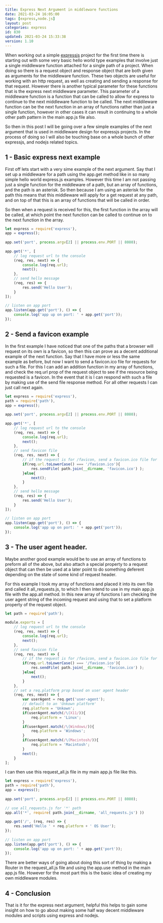 ```yaml
---
title: Express Next Argument in middleware functions
date: 2021-03-24 16:05:00
tags: [express,node.js]
layout: post
categories: express
id: 830
updated: 2021-03-24 15:33:38
version: 1.10
---
```


When working out a simple [expressjs](https://expressjs.com/) project for the first time there is starting out with some very basic hello world type examples that involve just a single middleware function attached for a single path of a project. When doing so there is a request object and response object that are both given as arguments for the middleware function. These two objects are useful for working with an http request, as well as creating and sending a response for that request. However there is another typical parameter for these functions that is the express next middleware parameter. This parameter of a middleware function is a function that can be called to allow for express to continue to the next middleware function to be called. The next middileware function can be the next function in an array of functions rather than just a single function, however in other cases it can result in continuing to a whole other path pattern in the main app.js file also.

So then in this post I will be going over a few simple examples of the next argument that is used in middleware design for expressjs projects. In the process of doing so I will also be touching base on a whole bunch of other expressjs, and nodejs related topics.

<!-- more -->

## 1 - Basic express next example

First off lets start with a very sime example of the next argument. Say that I set up a middleware for a path using the app.get method like in so many simple hello world express.js examples. However this time I am not passing just a single function for the middleware of a path, but an array of functions, and the path is an asterisk. So then because I am using an asterisk for the path this means that this middleware will apply for a get request at any path, and on top of that this is an array of functions that will be called in order.

So then when a request is received for this, the first function in the array will be called, at which point the next function can be called to continue on to the next function in the array.

```js
let express = require('express'),
app = express();
 
app.set('port', process.argv[2] || process.env.PORT || 8080);
 
app.get('*', [
    // log request url to the console
    (req, res, next) => {
        console.log(req.url);
        next();
    },
    // send hello message
    (req, res) => {
        res.send('Hello User');
    }
]);
 
// listen on app port
app.listen(app.get('port'), () => {
    console.log('app up on port: ' + app.get('port'));
});
```

## 2 - Send a favicon example

In the first example I have noticed that one of the paths that a browser will request on its own is a favicon, so then this can prove as a decent additional example of the next function. Say that I have more or less the same example as before, but now I want to send a favicon.ico file for requests for such a file. For this I can add an addition function in my array of functions, and check the req.url prop of the request object to see if the resource being requested is a favicon. In the event that it is I can respond with such a file by making use of the send file response method. For all other requests I can just call next again.

```js
let express = require('express'),
path = require('path'),
app = express();
 
app.set('port', process.argv[2] || process.env.PORT || 8080);
 
app.get('*', [
    // log request url to the console
    (req, res, next) => {
        console.log(req.url);
        next();
    },
    // send favicon file
    (req, res, next) => {
        // if the request is for /favicon, send a favicon.ico file for the request
        if(req.url.toLowerCase() === '/favicon.ico'){
            res.sendFile( path.join(__dirname, 'favicon.ico') );
        }else{
            next();
        }
    },
    // send hello message
    (req, res) => {
        res.send('Hello User');
    }
]);
 
// listen on app port
app.listen(app.get('port'), () => {
    console.log('app up on port: ' + app.get('port'));
});
```

## 3 - The user agent header.

Maybe another good example would be to use an array of functions to preform all of the above, but also attach a special property to a request object that can then be used at a later point to do something deferent depending on the state of some kind of request header.

For this example I took my array of functions and placed it into its own file and called it all\_requests.js, to which I then intend to use in my main app.js file with the app.all method. In this new array of functions I am checking the user agent string of the incoming request and using that to set a platform property of the request object.

```js
let path = require('path');
 
module.exports = [
    // log request url to the console
    (req, res, next) => {
        console.log(req.url);
        next();
    },
    // send favicon file
    (req, res, next) => {
        // if the request is for /favicon, send a favicon.ico file for the request
        if(req.url.toLowerCase() === '/favicon.ico'){
            res.sendFile( path.join(__dirname, 'favicon.ico') );
        }else{
            next();
        }
    },
    // set a req.platform prop based on user agent header
    (req, res, next) => {
        var userAgent = req.get('user-agent');
        // default to an 'Unkown platform'
        req.platform = 'Unkown';
        if(userAgent.match(/\(X11/)){
            req.platform = 'Linux';
        }
        if(userAgent.match(/\(Windows/)){
            req.platform = 'Windows';
        }
        if(userAgent.match(/\(Macintosh/)){
            req.platform = 'Macintosh';
        }
        next();
    }
];
```

I can then use this request\_all.js file in my main app.js file like this.

```js
let express = require('express'),
path = require('path'),
app = express();
 
app.set('port', process.argv[2] || process.env.PORT || 8080);
 
// use all_requests.js for '*' path
app.all('*', require( path.join(__dirname, 'all_requests.js') ))
 
app.get('/', (req, res) => {
    res.send('Hello ' + req.platform + ' OS User');
});
 
// listen on app port
app.listen(app.get('port'), () => {
    console.log('app up on port: ' + app.get('port'));
});
```

There are better ways of going about doing this sort of thing by making a Router in the request\_all.js file and using the app.use method in the main app.js file. However for the most part this is the basic idea of creating my own middleware modules.

## 4 - Conclusion

That is it for the express next argument, helpful this helps to gain some insight on how to go about making some half way decent middleware modules and scripts using express and nodejs.

